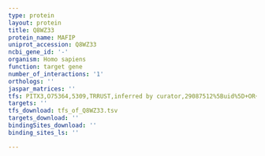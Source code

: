 ```yaml
---
type: protein
layout: protein
title: Q8WZ33
protein_name: MAFIP
uniprot_accession: Q8WZ33
ncbi_gene_id: '-'
organism: Homo sapiens
function: target gene
number_of_interactions: '1'
orthologs: ''
jaspar_matrices: ''
tfs: PITX3,O75364,5309,TRRUST,inferred by curator,29087512%5Buid%5D+OR+21698120%5Buid%5D,Yes
targets: ''
tfs_download: tfs_of_Q8WZ33.tsv
targets_download: ''
bindingSites_download: ''
binding_sites_ls: ''

---
```

